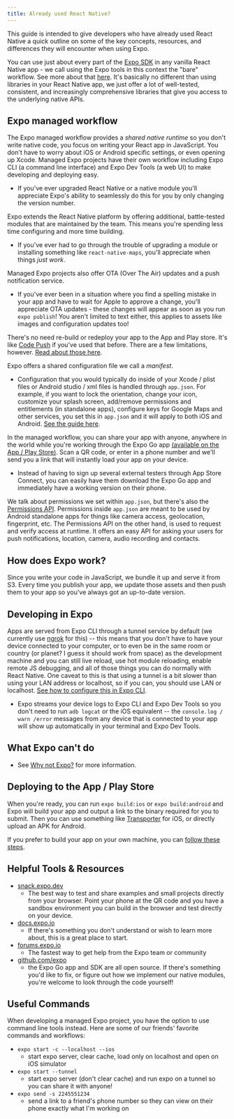 ```yaml
---
title: Already used React Native?
---
```


This guide is intended to give developers who have already used React Native a quick outline on some of the key concepts, resources, and differences they will encounter when using Expo.

You can use just about every part of the [Expo SDK](/versions/latest/) in any vanilla React Native app - we call using the Expo tools in this context the "bare" workflow. See more about that [here](../bare/hello-world.md). It's basically no different than using libraries in your React Native app, we just offer a lot of well-tested, consistent, and increasingly comprehensive libraries that give you access to the underlying native APIs.

## Expo managed workflow

The Expo managed workflow provides a _shared native runtime_ so you don't write native code, you focus on writing your React app in JavaScript. You don't have to worry about iOS or Android specific settings, or even opening up Xcode. Managed Expo projects have their own workflow including Expo CLI (a command line interface) and Expo Dev Tools (a web UI) to make developing and deploying easy.

- If you've ever upgraded React Native or a native module you'll appreciate Expo's ability to seamlessly do this for you by only changing the version number.

Expo extends the React Native platform by offering additional, battle-tested modules that are maintained by the team. This means you're spending less time configuring and more time building.

- If you've ever had to go through the trouble of upgrading a module or installing something like `react-native-maps`, you'll appreciate when things _just work_.

Managed Expo projects also offer OTA (Over The Air) updates and a push notification service.

- If you've ever been in a situation where you find a spelling mistake in your app and have to wait for Apple to approve a change, you'll appreciate OTA updates - these changes will appear as soon as you run `expo publish`! You aren't limited to text either, this applies to assets like images and configuration updates too!

There's no need re-build or redeploy your app to the App and Play store. It's like [Code Push](https://microsoft.github.io/code-push/) if you've used that before. There are a few limitations, however. [Read about those here](../workflow/publishing.md#limitations).

Expo offers a shared configuration file we call a _manifest_.

- Configuration that you would typically do inside of your Xcode / plist files or Android studio / xml files is handled through `app.json`. For example, if you want to lock the orientation, change your icon, customize your splash screen, add/remove permissions and entitlements (in standalone apps), configure keys for Google Maps and other services, you set this in `app.json` and it will apply to both iOS and Android. [See the guide here](/workflow/configuration.md).

In the managed workflow, you can share your app with anyone, anywhere in the world while you're working through the Expo Go app [(available on the App / Play Store)](https://expo.io). Scan a QR code, or enter in a phone number and we'll send you a link that will instantly load your app on your device.

- Instead of having to sign up several external testers through App Store Connect, you can easily have them download the Expo Go app and immediately have a working version on their phone.

We talk about permissions we set within `app.json`, but there's also the [Permissions API](../versions/latest/sdk/permissions.md). Permissions inside `app.json` are meant to be used by Android standalone apps for things like camera access, geolocation, fingerprint, etc. The Permissions API on the other hand, is used to request and verify access at runtime. It offers an easy API for asking your users for push notifications, location, camera, audio recording and contacts.

## How does Expo work?

Since you write your code in JavaScript, we bundle it up and serve it from S3. Every time you publish your app, we update those assets and then push them to your app so you've always got an up-to-date version.

## Developing in Expo

Apps are served from Expo CLI through a tunnel service by default (we currently use [ngrok](https://ngrok.com) for this) -- this means that you don't have to have your device connected to your computer, or to even be in the same room or country (or planet? I guess it should work from space) as the development machine and you can still live reload, use hot module reloading, enable remote JS debugging, and all of those things you can do normally with React Native. One caveat to this is that using a tunnel is a bit slower than using your LAN address or localhost, so if you can, you should use LAN or localhost. [See how to configure this in Expo CLI](../guides/how-expo-works.md).

- Expo streams your device logs to Expo CLI and Expo Dev Tools so you don't need to run `adb logcat` or the iOS equivalent -- the `console.log / warn /error` messages from any device that is connected to your app will show up automatically in your terminal and Expo Dev Tools.

## What Expo can't do

- See [Why not Expo?](../introduction/why-not-expo.md) for more information.

## Deploying to the App / Play Store

When you're ready, you can run `expo build:ios` or `expo build:android` and Expo will build your app and output a link to the binary required for you to submit. Then you can use something like [Transporter](https://apps.apple.com/app/transporter/id1450874784) for iOS, or directly upload an APK for Android.

If you prefer to build your app on your own machine, you can [follow these steps](https://github.com/expo/expo#standalone-apps).

## Helpful Tools & Resources

- [snack.expo.dev](https://snack.expo.dev)
  - The best way to test and share examples and small projects directly from your browser. Point your phone at the QR code and you have a sandbox environment you can build in the browser and test directly on your device.
- [docs.expo.io](/versions/latest/)
  - If there's something you don't understand or wish to learn more about, this is a great place to start.
- [forums.expo.io](https://forums.expo.io)
  - The fastest way to get help from the Expo team or community
- [github.com/expo](https://github.com/expo)
  - the Expo Go app and SDK are all open source. If there's something you'd like to fix, or figure out how we implement our native modules, you're welcome to look through the code yourself!

## Useful Commands

When developing a managed Expo project, you have the option to use command line tools instead. Here are some of our friends' favorite commands and workflows:

- `expo start -c --localhost --ios`
  - start expo server, clear cache, load only on localhost and open on iOS simulator
- `expo start --tunnel`
  - start expo server (don't clear cache) and run expo on a tunnel so you can share it with anyone!
- `expo send -s 2245551234`
  - send a link to a friend's phone number so they can view on their phone exactly what I'm working on

